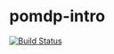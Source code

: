 # pomdp-intro

[![Build Status](https://drone.carlboettiger.info/api/badges/boettiger-lab/pomdp-intro/status.svg)](https://drone.carlboettiger.info/boettiger-lab/pomdp-intro)
